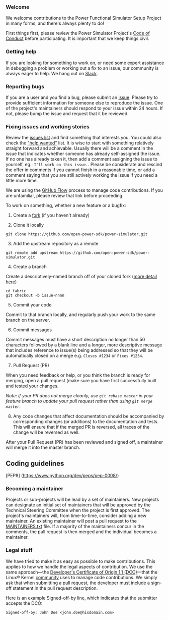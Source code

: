 ### Welcome

We welcome contributions to the Power Functional Simulator Setup Project in many forms, and there's always plenty to do!

First things first, please review the Power Simulator Project's [Code of Conduct](https://github.com/hyperledger/hyperledger/wiki/Hyperledger-Project-Code-of-Conduct) before participating. It is important that we keep things civil.

### Getting help
If you are looking for something to work on, or need some expert assistance in debugging a problem or working out a fix to an issue, our community is always eager to help. We hang out on [Slack](https://toolsforpower.slack.org/).

### Reporting bugs
If you are a user and you find a bug, please submit an [issue](https://github.com/open-power-sdk/power-simulator/issues). Please try to provide sufficient information for someone else to reproduce the issue. One of the project's maintainers should respond to your issue within 24 hours. If not, please bump the issue and request that it be reviewed.

### Fixing issues and working stories
Review the [issues list](https://github.com/open-power-sdk/power-simulator/issues) and find something that interests you. You could also check the ["help wanted"](https://github.com/ORG/REPO/issues?q=is%3Aissue+is%3Aopen+label%3A%22help+wanted%22) list. It is wise to start with something relatively straight forward and achievable. Usually there will be a comment in the issue that indicates whether someone has already self-assigned the issue. If no one has already taken it, then add a comment assigning the issue to yourself, eg.: ```I'll work on this issue.```. Please be considerate and rescind the offer in comments if you cannot finish in a reasonable time, or add a comment saying that you are still actively working the issue if you need a little more time.

We are using the [GitHub Flow](https://guides.github.com/introduction/flow/) process to manage code contributions. If you are unfamiliar, please review that link before proceeding.

To work on something, whether a new feature or a bugfix:
  1. Create a [fork](https://help.github.com/articles/fork-a-repo/) (if you haven't already)

  2. Clone it locally
  ```
  git clone https://github.com/open-power-sdk/power-simulator.git
  ```
  3. Add the upstream repository as a remote
  ```
  git remote add upstream https://github.com/open-power-sdk/power-simulator.git
  ```
  4. Create a branch

  Create a descriptively-named branch off of your cloned fork ([more detail here](https://help.github.com/articles/syncing-a-fork/))
  ```
  cd fabric
  git checkout -b issue-nnnn
  ```
  5. Commit your code

  Commit to that branch locally, and regularly push your work to the same branch on the server.

  6. Commit messages

  Commit messages must have a short description no longer than 50 characters followed by a blank line and a longer, more descriptive message that includes reference to issue(s) being addressed so that they will be automatically closed on a merge e.g. ```Closes #1234``` or ```Fixes #1234```.

  7. Pull Request (PR)

  When you need feedback or help, or you think the branch is ready for merging, open a pull request (make sure you have first successfully built and tested your changes.

   _Note: if your PR does not merge cleanly, use ```git rebase master``` in your feature branch to update your pull request rather than using ```git merge master```_.

  8. Any code changes that affect documentation should be accompanied by corresponding changes (or additions) to the documentation and tests. This will ensure that if the merged PR is reversed, all traces of the change will be reversed as well.

After your Pull Request (PR) has been reviewed and signed off, a maintainer will merge it into the master branch.

## Coding guidelines

[PEP8] (https://www.python.org/dev/peps/pep-0008/)

### Becoming a maintainer
Projects or sub-projects will be lead by a set of maintainers. New projects can designate an initial set of maintainers that will be approved by the Technical Steering Committee when the project is first approved. The project's maintainers will, from time-to-time, consider adding a new maintainer. An existing maintainer will post a pull request to the [MAINTAINERS.txt](MAINTAINERS.txt) file. If a majority of the maintainers concur in the comments, the pull request is then merged and the individual becomes a maintainer.

### Legal stuff
We have tried to make it as easy as possible to make contributions. This applies to how we handle the legal aspects of contribution. We use the same approach&mdash;the [Developer's Certificate of Origin 1.1 (DCO)](DCO1.1.txt)&mdash;that the Linux&reg; Kernel [community](http://elinux.org/Developer_Certificate_Of_Origin) uses to manage code contributions.
We simply ask that when submitting a pull request, the developer must include a sign-off statement in the pull request description.

Here is an example Signed-off-by line, which indicates that the submitter accepts the DCO:

```
Signed-off-by: John Doe <john.doe@hisdomain.com>
```
